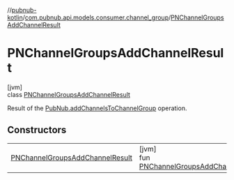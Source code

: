 //[pubnub-kotlin](../../../index.md)/[com.pubnub.api.models.consumer.channel_group](../index.md)/[PNChannelGroupsAddChannelResult](index.md)

# PNChannelGroupsAddChannelResult

[jvm]\
class [PNChannelGroupsAddChannelResult](index.md)

Result of the [PubNub.addChannelsToChannelGroup](../../com.pubnub.api/-pub-nub/add-channels-to-channel-group.md) operation.

## Constructors

| | |
|---|---|
| [PNChannelGroupsAddChannelResult](-p-n-channel-groups-add-channel-result.md) | [jvm]<br>fun [PNChannelGroupsAddChannelResult](-p-n-channel-groups-add-channel-result.md)() |
